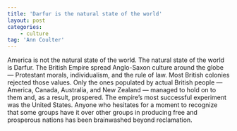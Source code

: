 ```yaml
---
title: 'Darfur is the natural state of the world'
layout: post
categories:
    - culture
tag: 'Ann Coulter'
---
```


America is not the natural state of the world. The natural state of the world is Darfur. The British Empire spread Anglo-Saxon culture around the globe — Protestant morals, individualism, and the rule of law. Most British colonies rejected those values. Only the ones populated by actual British people — America, Canada, Australia, and New Zealand — managed to hold on to them and, as a result, prospered. The empire’s most successful experiment was the United States. Anyone who hesitates for a moment to recognize that some groups have it over other groups in producing free and prosperous nations has been brainwashed beyond reclamation.